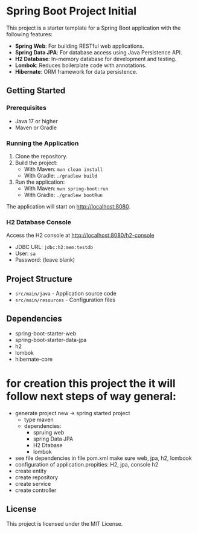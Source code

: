 # Spring Boot Project Initial

This project is a starter template for a Spring Boot application with the following features:

- **Spring Web**: For building RESTful web applications.
- **Spring Data JPA**: For database access using Java Persistence API.
- **H2 Database**: In-memory database for development and testing.
- **Lombok**: Reduces boilerplate code with annotations.
- **Hibernate**: ORM framework for data persistence.

## Getting Started

### Prerequisites

- Java 17 or higher
- Maven or Gradle

### Running the Application

1. Clone the repository.
2. Build the project:
    - With Maven: `mvn clean install`
    - With Gradle: `./gradlew build`
3. Run the application:
    - With Maven: `mvn spring-boot:run`
    - With Gradle: `./gradlew bootRun`

The application will start on [http://localhost:8080](http://localhost:8080).

### H2 Database Console

Access the H2 console at [http://localhost:8080/h2-console](http://localhost:8080/h2-console)  
- JDBC URL: `jdbc:h2:mem:testdb`
- User: `sa`
- Password: (leave blank)

## Project Structure

- `src/main/java` - Application source code
- `src/main/resources` - Configuration files

## Dependencies

- spring-boot-starter-web
- spring-boot-starter-data-jpa
- h2
- lombok
- hibernate-core

# for creation this project the it will follow next steps of way general: 
 - generate project new -> spring started project
	 - type maven 
	 - dependencies: 
	  	* spruing web
	  	* spring Data JPA
	  	* H2 Dtabase
	  	* lombok
  - see file dependencies in file pom.xml make sure  web, jpa, h2, lombook
 - configuration of application.propities: H2, jpa, console h2
 - create entity
 - create repository
 - create service
 - create controller
  

## License

This project is licensed under the MIT License.


